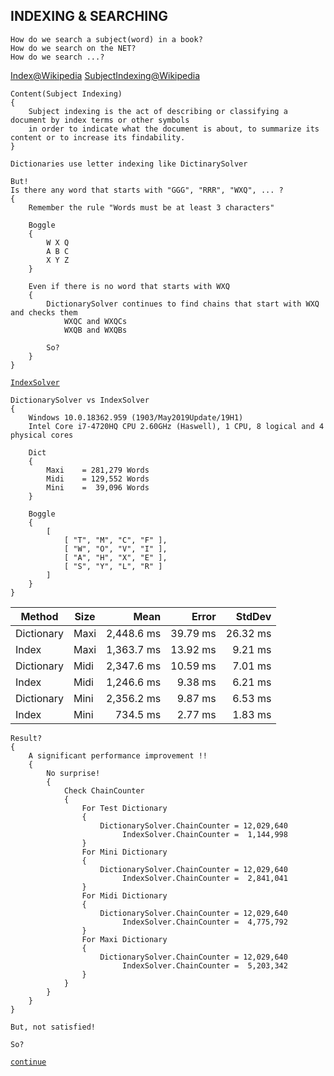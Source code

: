 ## INDEXING & SEARCHING
```
How do we search a subject(word) in a book?
How do we search on the NET?
How do we search ...?
```
[Index@Wikipedia](https://en.wikipedia.org/wiki/Index)
[SubjectIndexing@Wikipedia](https://en.wikipedia.org/wiki/Subject_indexing)
```
Content(Subject Indexing)
{
    Subject indexing is the act of describing or classifying a document by index terms or other symbols 
    in order to indicate what the document is about, to summarize its content or to increase its findability.
}

Dictionaries use letter indexing like DictinarySolver

But!
Is there any word that starts with "GGG", "RRR", "WXQ", ... ?
{
    Remember the rule "Words must be at least 3 characters"

    Boggle
    {
        W X Q
        A B C
        X Y Z
    }

    Even if there is no word that starts with WXQ
    {
        DictionarySolver continues to find chains that start with WXQ and checks them
            WXQC and WXQCs
            WXQB and WXQBs
        
        So?
    }
}
```
[`IndexSolver`](https://github.com/tafo/BoggleSolver/blob/IndexSolver/BoggleSolver.Library/IndexSolver.cs)
```
DictionarySolver vs IndexSolver
{
    Windows 10.0.18362.959 (1903/May2019Update/19H1)
    Intel Core i7-4720HQ CPU 2.60GHz (Haswell), 1 CPU, 8 logical and 4 physical cores

    Dict
    {
        Maxi    = 281,279 Words
        Midi    = 129,552 Words
        Mini    =  39,096 Words    
    }

    Boggle
    {
        [
            [ "T", "M", "C", "F" ],
            [ "W", "O", "V", "I" ],
            [ "A", "H", "X", "E" ],
            [ "S", "Y", "L", "R" ]
        ]
    }
}
```
|     Method | Size |       Mean |    Error |   StdDev |
|----------- |----- |-----------:|---------:|---------:|
| Dictionary | Maxi | 2,448.6 ms | 39.79 ms | 26.32 ms |
|      Index | Maxi | 1,363.7 ms | 13.92 ms |  9.21 ms |
| Dictionary | Midi | 2,347.6 ms | 10.59 ms |  7.01 ms |
|      Index | Midi | 1,246.6 ms |  9.38 ms |  6.21 ms |
| Dictionary | Mini | 2,356.2 ms |  9.87 ms |  6.53 ms |
|      Index | Mini |   734.5 ms |  2.77 ms |  1.83 ms |

```
Result?
{
    A significant performance improvement !!
    {
        No surprise!
        {
            Check ChainCounter
            {
                For Test Dictionary
                {
                    DictionarySolver.ChainCounter = 12,029,640
                         IndexSolver.ChainCounter =  1,144,998
                }      
                For Mini Dictionary
                {
                    DictionarySolver.ChainCounter = 12,029,640
                         IndexSolver.ChainCounter =  2,841,041
                }
                For Midi Dictionary
                {
                    DictionarySolver.ChainCounter = 12,029,640
                         IndexSolver.ChainCounter =  4,775,792
                }
                For Maxi Dictionary
                {
                    DictionarySolver.ChainCounter = 12,029,640
                         IndexSolver.ChainCounter =  5,203,342
                }
            }
        }
    }
}
```

```
But, not satisfied!

So?
```

[`continue`](https://github.com/tafo/BoggleSolver)
